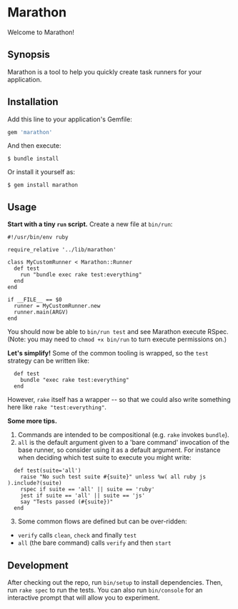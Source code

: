# Marathon

Welcome to Marathon!

## Synopsis

Marathon is a tool to help you quickly create task runners for your application.

## Installation

Add this line to your application's Gemfile:

```ruby
gem 'marathon'
```

And then execute:

    $ bundle install

Or install it yourself as:

    $ gem install marathon

## Usage

**Start with a tiny `run` script.** Create a new file at `bin/run`:

```
#!/usr/bin/env ruby

require_relative '../lib/marathon'

class MyCustomRunner < Marathon::Runner
  def test
    run "bundle exec rake test:everything"
  end
end

if __FILE__ == $0
  runner = MyCustomRunner.new
  runner.main(ARGV)
end
```

You should now be able to `bin/run test` and see Marathon execute RSpec. (Note: you may need to `chmod +x bin/run` to turn execute permissions on.)

**Let's simplify!** Some of the common tooling is wrapped, so the `test` strategy can be written like:

```
  def test
    bundle "exec rake test:everything"
  end
```

However, `rake` itself has a wrapper -- so that we could also write something here like `rake "test:everything"`.

**Some more tips.**

1. Commands are intended to be compositional (e.g. `rake` invokes `bundle`).
2. `all` is the default argument given to a 'bare command' invocation of the base runner, so consider using it as a default argument. For instance when deciding which test suite to execute you might write:

```
  def test(suite='all')
    raise "No such test suite #{suite}" unless %w( all ruby js ).include?(suite)
    rspec if suite == 'all' || suite == 'ruby'
    jest if suite == 'all' || suite == 'js'
    say "Tests passed (#{suite})"
  end
```

3. Some common flows are defined but can be over-ridden:
  - `verify` calls `clean`, `check` and finally `test`
  - `all` (the bare command) calls `verify` and then `start`


## Development

After checking out the repo, run `bin/setup` to install dependencies. Then, run `rake spec` to run the tests. You can also run `bin/console` for an interactive prompt that will allow you to experiment.

